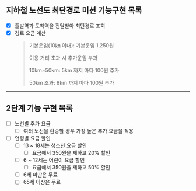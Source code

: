 ## 지하철 노선도 최단경로 미션 기능구현 목록

- [x] 출발역과 도착역을 전달받아 최단경로 조회
- [x] 경로 요금 계산
  > 기본운임(10㎞ 이내): 기본운임 1,250원
  >
  > 이용 거리 초과 시 추가운임 부과
  >
  > 10km~50km: 5km 까지 마다 100원 추가
  >
  > 50km 초과: 8km 까지 마다 100원 추가
---
## 2단계 기능 구현 목록
- [ ] 노선별 추가 요금
  - [ ] 여러 노선을 환승할 경우 가장 높은 추가 요금을 적용
- [ ] 연령별 요금 할인
  - [ ] 13 ~ 18세는 청소년 요금 할인
    - [ ] 요금에서 350원을 제하고 20% 할인
  - [ ] 6 ~ 12세는 어린이 요금 할인
    - [ ] 요금에서 350원을 제하고 50% 할인
  - [ ] 6세 미만은 무료
  - [ ] 65세 이상은 무료
